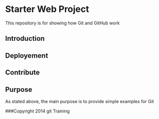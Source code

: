 
# Starter Web Project

This repository is for showing how Git and GitHub work
## Introduction

## Deployement

## Contribute

## Purpose

As stated above, the main purpose is to provide simple examples for Git 

###Copyright
2014 git Training